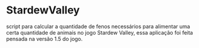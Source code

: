 # StardewValley 

script para calcular a quantidade de fenos necessários para alimentar uma certa quantidade de animais no jogo Stardew Valley, essa aplicação foi feita pensada na versão 1.5 do jogo.
